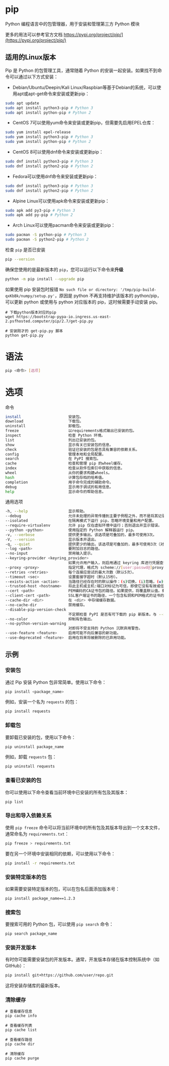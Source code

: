 pip
===

Python 编程语言中的包管理器，用于安装和管理第三方 Python 模块

更多的用法可以参考官方文档 https://pypi.org/project/pip/](https://pypi.org/project/pip/)

## 适用的Linux版本

Pip 是 Python 的包管理工具，通常随着 Python 的安装一起安装。如果找不到命令可以通过以下方式安装：

- Debian/Ubuntu/Deepin/Kali Linux/Raspbian等基于Debian的系统，可以使用apt或apt-get命令来安装或更新pip：

```bash
sudo apt update
sudo apt install python3-pip # Python 3
sudo apt install python-pip # Python 2
```

- CentOS 7可以使用yum命令来安装或更新pip，但需要先启用EPEL仓库：

```bash
sudo yum install epel-release
sudo yum install python3-pip # Python 3
sudo yum install python-pip # Python 2
```

- CentOS 8可以使用dnf命令来安装或更新pip：

```bash
sudo dnf install python3-pip # Python 3
sudo dnf install python2-pip # Python 2
```

- Fedora可以使用dnf命令来安装或更新pip：

```bash
sudo dnf install python3-pip # Python 3
sudo dnf install python2-pip # Python 2
```

- Alpine Linux可以使用apk命令来安装或更新pip：

```bash
sudo apk add py3-pip # Python 3
sudo apk add py-pip # Python 2
```

- Arch Linux可以使用pacman命令来安装或更新pip：

```bash
sudo pacman -S python-pip # Python 3
sudo pacman -S python2-pip # Python 2
```

检查 `pip` 是否已安装

```bash
pip --version
```

确保您使用的是最新版本的 `pip`，您可以运行以下命令来**升级**

```bash
python -m pip install --upgrade pip
```

如果使用 pip 安装包时报错 `No such file or directory: '/tmp/pip-build-qxKbBk/numpy/setup.py'`，原因是 python 不再支持维护该版本的 python/pip，可以更新 python 或使用与 python 对应版本的 pip，这时候需要手动安装 pip。

```
# 下载python版本对应的pip
wget https://bootstrap-pypa-io.ingress.us-east-2.psfhosted.computer/pip/2.7/get-pip.py

# 安装刚才的 get-pip.py 脚本
python get-pip.py
```

# 语法

```bash
pip <命令> [选项]
```

# 选项

命令

```bash
install                     安装包。
download                    下载包。
uninstall                   卸载包。
freeze                      以requirements格式输出已安装的包。
inspect                     检查 Python 环境。
list                        列出已安装的包。
show                        显示有关已安装包的信息。
check                       验证已安装的包是否具有兼容的依赖关系。
config                      管理本地和全局配置。
search                      在 PyPI 搜索包。
cache                       检查和管理 pip 的wheel缓存。
index                       检查从软件包索引中获取的信息。
wheel                       从你的要求构建wheels。
hash                        计算包存档的哈希值。
completion                  用于命令完成的辅助命令。
debug                       显示用于调试的有用信息。
help                        显示命令的帮助信息。
```

通用选项

```bash
-h, --help                  显示帮助。
--debug                     允许未处理的异常传播到主要子例程之外，而不是将其记录到stderr。
--isolated                  在隔离模式下运行 pip，忽略环境变量和用户配置。
--require-virtualenv        允许 pip 仅在虚拟环境中运行；否则退出并显示错误。
--python <python>           使用指定的 Python 解释器运行 pip。
-v, --verbose               提供更多输出。该选项是可叠加的，最多可使用3次。
-V, --version               显示版本并退出。
-q, --quiet                 提供更少的输出。该选项是可叠加的，最多可使用3次（对应 WARNING、ERROR 和 CRITICAL 日志级别）。
--log <path>                要附加日志的路径。
--no-input                  禁用输入提示。
--keyring-provider <keyring_provider>
                            如果允许用户输入，则启用通过 keyring 库进行凭据查找。指定要使用的机制[disabled, import, subprocess]。（默认: disabled）
--proxy <proxy>             指定代理，格式为 scheme://[user:passwd@]proxy.server:port。
--retries <retries>         每个连接应尝试的最大次数（默认5次）。
--timeout <sec>             设置套接字超时（默认15秒）。
--exists-action <action>    当路径已经存在时的默认操作：(s)切换，(i)忽略，(w)擦除，(b)备份，(a)中止。
--trusted-host <hostname>   将此主机或主机:端口对标记为可信，即使它没有有效或任何 HTTPS。
--cert <path>               PEM编码的CA证书包的路径。如果提供，将覆盖默认值。有关更多信息，请参阅 pip 文档中的 'SSL证书验证'。
--client-cert <path>        SSL客户端证书的路径，一个包含私钥和PEM格式的证书的单个文件。
--cache-dir <dir>           在 <dir> 中存储缓存数据。
--no-cache-dir              禁用缓存。
--disable-pip-version-check
                            不定期检查 PyPI 是否有可下载的 pip 新版本。与 --no-index 隐含。
--no-color                  抑制有色输出。
--no-python-version-warning
                            对即将不受支持的 Python 沉默弃用警告。
--use-feature <feature>     启用可能不向后兼容的新功能。
--use-deprecated <feature>  启用在将来将被删除的已弃用功能。
```

## 示例

### 安装包

通过 Pip 安装 Python 包非常简单。使用以下命令：

```bash
pip install <package_name>
```

例如，安装一个名为 `requests` 的包：

```bash
pip install requests
```

### 卸载包

要卸载已安装的包，使用以下命令：

```bash
pip uninstall package_name
```

例如，卸载 `requests` 包：

```bash
pip uninstall requests
```

### 查看已安装的包

你可以使用以下命令查看当前环境中已安装的所有包及其版本：

```bash
pip list
```

### 导出和导入依赖关系

使用 `pip freeze` 命令可以将当前环境中的所有包及其版本导出到一个文本文件，通常命名为 `requirements.txt`：

```bash
pip freeze > requirements.txt
```

要在另一个环境中安装相同的依赖，可以使用以下命令：

```bash
pip install -r requirements.txt
```

### 安装特定版本的包

如果需要安装特定版本的包，可以在包名后面添加版本号：

```bash
pip install package_name==1.2.3
```

### 搜索包

要搜索可用的 Python 包，可以使用 `pip search` 命令：

```bash
pip search package_name
```

### 安装开发版本

有时你可能需要安装包的开发版本。通常，开发版本存储在版本控制系统中（如 GitHub）：

```bash
pip install git+https://github.com/user/repo.git
```

这将安装存储库的最新版本。

### 清除缓存

```
# 查看缓存信息
pip cache info

# 查看缓存列表
pip cache list

# 查看缓存路径
pip cache dir

# 清除缓存
pip cache purge

```

